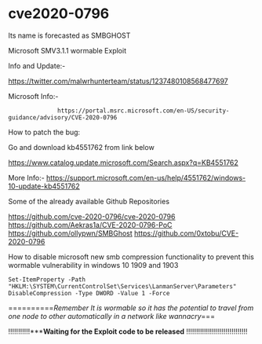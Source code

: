 # cve2020-0796
Its name is forecasted as SMBGHOST

Microsoft SMV3.1.1 wormable Exploit

Info and Update:-

https://twitter.com/malwrhunterteam/status/1237480108568477697

Microsoft Info:-

                  https://portal.msrc.microsoft.com/en-US/security-guidance/advisory/CVE-2020-0796

How to patch the bug:

Go and download kb4551762 from link below

 https://www.catalog.update.microsoft.com/Search.aspx?q=KB4551762


More Info:-
                https://support.microsoft.com/en-us/help/4551762/windows-10-update-kb4551762


Some of the already available Github Repositories

https://github.com/cve-2020-0796/cve-2020-0796
https://github.com/Aekras1a/CVE-2020-0796-PoC
https://github.com/ollypwn/SMBGhost
https://github.com/0xtobu/CVE-2020-0796



How to disable microsoft new smb compression functionality to prevent this wormable vulnerability in windows 10 1909 and 1903

    Set-ItemProperty -Path "HKLM:\SYSTEM\CurrentControlSet\Services\LanmanServer\Parameters" DisableCompression -Type DWORD -Value 1 -Force



   ==========*Remember It is wormable so it has the potential to travel from one node to other automatically in a network like wannacry*===

!!!!!!!!!!!*****************Waiting for the Exploit code to be released************** !!!!!!!!!!!!!!!!!!!!!!!!!!!!!!!

